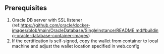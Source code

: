 ## Prerequisites
  1. Oracle DB server with SSL listener (ref:https://github.com/oracle/docker-images/blob/main/OracleDatabase/SingleInstance/README.md#building-oracle-database-container-images)
  2. If the certification is self-signed, copy the wallet from container to local machine and adjust the wallet location specified in web.config
